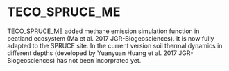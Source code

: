 # TECO_SPRUCE_ME
TECO_SPRUCE_ME added methane emission simulation function in peatland ecosystem (Ma et al. 2017 JGR-Biogeosciences). It is now fully adapted to the SPRUCE site.
In the current version soil thermal dynamics in different depths (developed by Yuanyuan Huang et al. 2017 JGR-Biogeosciences) has not been incorprated yet.
